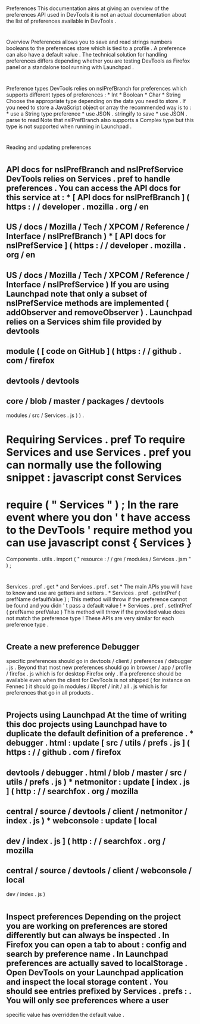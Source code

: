 #
Preferences
This
documentation
aims
at
giving
an
overview
of
the
preferences
API
used
in
DevTools
it
is
not
an
actual
documentation
about
the
list
of
preferences
available
in
DevTools
.
#
#
Overview
Preferences
allows
you
to
save
and
read
strings
numbers
booleans
to
the
preferences
store
which
is
tied
to
a
profile
.
A
preference
can
also
have
a
default
value
.
The
technical
solution
for
handling
preferences
differs
depending
whether
you
are
testing
DevTools
as
Firefox
panel
or
a
standalone
tool
running
with
Launchpad
.
#
#
Preference
types
DevTools
relies
on
nsIPrefBranch
for
preferences
which
supports
different
types
of
preferences
:
*
Int
*
Boolean
*
Char
*
String
Choose
the
appropriate
type
depending
on
the
data
you
need
to
store
.
If
you
need
to
store
a
JavaScript
object
or
array
the
recommended
way
is
to
:
*
use
a
String
type
preference
*
use
JSON
.
stringify
to
save
*
use
JSON
.
parse
to
read
Note
that
nsIPrefBranch
also
supports
a
Complex
type
but
this
type
is
not
supported
when
running
in
Launchpad
.
#
#
Reading
and
updating
preferences
#
#
#
API
docs
for
nsIPrefBranch
and
nsIPrefService
DevTools
relies
on
Services
.
pref
to
handle
preferences
.
You
can
access
the
API
docs
for
this
service
at
:
*
[
API
docs
for
nsIPrefBranch
]
(
https
:
/
/
developer
.
mozilla
.
org
/
en
-
US
/
docs
/
Mozilla
/
Tech
/
XPCOM
/
Reference
/
Interface
/
nsIPrefBranch
)
*
[
API
docs
for
nsIPrefService
]
(
https
:
/
/
developer
.
mozilla
.
org
/
en
-
US
/
docs
/
Mozilla
/
Tech
/
XPCOM
/
Reference
/
Interface
/
nsIPrefService
)
If
you
are
using
Launchpad
note
that
only
a
subset
of
nsIPrefService
methods
are
implemented
(
addObserver
and
removeObserver
)
.
Launchpad
relies
on
a
Services
shim
file
provided
by
devtools
-
module
(
[
code
on
GitHub
]
(
https
:
/
/
github
.
com
/
firefox
-
devtools
/
devtools
-
core
/
blob
/
master
/
packages
/
devtools
-
modules
/
src
/
Services
.
js
)
)
.
#
#
#
Requiring
Services
.
pref
To
require
Services
and
use
Services
.
pref
you
can
normally
use
the
following
snippet
:
javascript
const
Services
=
require
(
"
Services
"
)
;
In
the
rare
event
where
you
don
'
t
have
access
to
the
DevTools
'
require
method
you
can
use
javascript
const
{
Services
}
=
Components
.
utils
.
import
(
"
resource
:
/
/
gre
/
modules
/
Services
.
jsm
"
)
;
#
#
#
Services
.
pref
.
get
*
and
Services
.
pref
.
set
*
The
main
APIs
you
will
have
to
know
and
use
are
getters
and
setters
.
*
Services
.
pref
.
getIntPref
(
prefName
defaultValue
)
;
This
method
will
throw
if
the
preference
cannot
be
found
and
you
didn
'
t
pass
a
default
value
!
*
Services
.
pref
.
setIntPref
(
prefName
prefValue
)
This
method
will
throw
if
the
provided
value
does
not
match
the
preference
type
!
These
APIs
are
very
similar
for
each
preference
type
.
#
#
Create
a
new
preference
Debugger
-
specific
preferences
should
go
in
devtools
/
client
/
preferences
/
debugger
.
js
.
Beyond
that
most
new
preferences
should
go
in
browser
/
app
/
profile
/
firefox
.
js
which
is
for
desktop
Firefox
only
.
If
a
preference
should
be
available
even
when
the
client
for
DevTools
is
not
shipped
(
for
instance
on
Fennec
)
it
should
go
in
modules
/
libpref
/
init
/
all
.
js
which
is
for
preferences
that
go
in
all
products
.
#
#
#
Projects
using
Launchpad
At
the
time
of
writing
this
doc
projects
using
Launchpad
have
to
duplicate
the
default
definition
of
a
preference
.
*
debugger
.
html
:
update
[
src
/
utils
/
prefs
.
js
]
(
https
:
/
/
github
.
com
/
firefox
-
devtools
/
debugger
.
html
/
blob
/
master
/
src
/
utils
/
prefs
.
js
)
*
netmonitor
:
update
[
index
.
js
]
(
http
:
/
/
searchfox
.
org
/
mozilla
-
central
/
source
/
devtools
/
client
/
netmonitor
/
index
.
js
)
*
webconsole
:
update
[
local
-
dev
/
index
.
js
]
(
http
:
/
/
searchfox
.
org
/
mozilla
-
central
/
source
/
devtools
/
client
/
webconsole
/
local
-
dev
/
index
.
js
)
#
#
Inspect
preferences
Depending
on
the
project
you
are
working
on
preferences
are
stored
differently
but
can
always
be
inspected
.
In
Firefox
you
can
open
a
tab
to
about
:
config
and
search
by
preference
name
.
In
Launchpad
preferences
are
actually
saved
to
localStorage
.
Open
DevTools
on
your
Launchpad
application
and
inspect
the
local
storage
content
.
You
should
see
entries
prefixed
by
Services
.
prefs
:
.
You
will
only
see
preferences
where
a
user
-
specific
value
has
overridden
the
default
value
.
